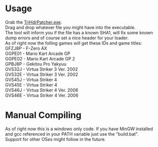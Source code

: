 # Usage
Grab the [TriHdrPatcher.exe](bin/TriHdrPatcher.exe?raw=true).  
Drag and drop whatever file you might have into the executable.  
The tool will inform you if the file has a known SHA1, will fix some known dump errors and of course set a nice header for your loader.  
As of right now the folling games will get these IDs and game titles:  
GFZJ8P - F-Zero AX  
GGPE01 - Mario Kart Arcade GP  
GGPE02 - Mario Kart Arcade GP 2  
GPBJ8P - Gekitou Pro Yakyuu  
GVS32J - Virtua Striker 3 Ver. 2002  
GVS32E - Virtua Striker 3 Ver. 2002  
GVS45J - Virtua Striker 4  
GVS45E - Virtua Striker 4  
GVS46J - Virtua Striker 4 Ver. 2006  
GVS46E - Virtua Striker 4 Ver. 2006  

# Manual Compiling
As of right now this is a windows only code. If you have MinGW installed and gcc referenced in your PATH variable just use the "build.bat".  
Support for other OSes might follow in the future.
